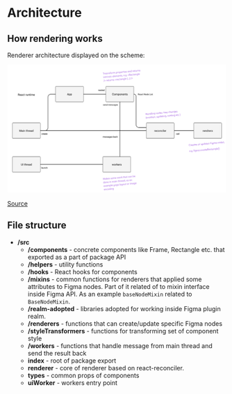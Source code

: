 # Architecture

## How rendering works

Renderer architecture displayed on the scheme:

![](./architecture.png)

[Source](https://www.figma.com/file/URczwfB64Pn6SlFICHKh6y/React-Figma?node-id=0%3A1)

## File structure

* **/src**
  - **/components** - concrete components like Frame, Rectangle etc. that exported as a part of package API
  - **/helpers** - utility functions
  - **/hooks** - React hooks for components
  - **/mixins** - common functions for renderers that applied some attributes to Figma nodes. 
  Part of it related of to mixin interface inside Figma API. 
  As an example `baseNodeMixin` related to `BaseNodeMixin`.
  - **/realm-adopted** - libraries adopted for working inside Figma plugin realm.
  - **/renderers** - functions that can create/update specific Figma nodes
  - **/styleTransformers** - functions for transforming set of component style
  - **/workers** - functions that handle message from main thread and send the result back
  - **index** - root of package export
  - **renderer** - core of renderer based on react-reconciler.
  - **types** - common props of components
  - **uiWorker** - workers entry point
  
